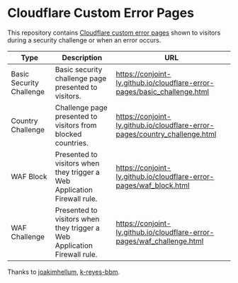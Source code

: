 # Cloudflare Custom Error Pages

This repository contains [Cloudflare custom error pages](https://support.cloudflare.com/hc/en-us/articles/200172706-Configuring-Custom-Pages-Error-and-Challenge-) shown to visitors during a security challenge or when an error occurs.

| Type | Description | URL |
|---|---|---|
| Basic Security Challenge | Basic security challenge page presented to visitors. | https://conjoint-ly.github.io/cloudflare-error-pages/basic_challenge.html |
| Country Challenge | Challenge page presented to visitors from blocked countries. | https://conjoint-ly.github.io/cloudflare-error-pages/country_challenge.html |
| WAF Block | Presented to visitors when they trigger a Web Application Firewall rule. | https://conjoint-ly.github.io/cloudflare-error-pages/waf_block.html |
| WAF Challenge | Presented to visitors when they trigger a Web Application Firewall rule. | https://conjoint-ly.github.io/cloudflare-error-pages/waf_challenge.html |


Thanks to [joakimhellum](https://github.com/joakimhellum), [k-reyes-bbm](https://github.com/k-reyes-bbm/cloudflare-error-pages).
